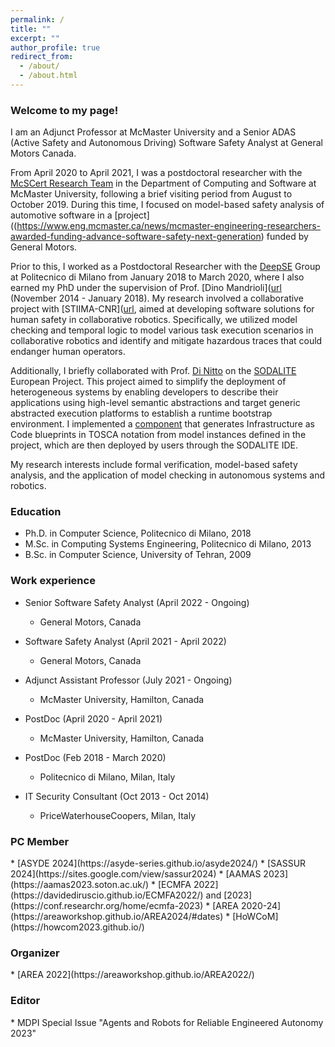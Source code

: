 ```yaml
---
permalink: /
title: ""
excerpt: ""
author_profile: true
redirect_from:
  - /about/
  - /about.html
---
```


<h3>Welcome to my page!</h3>

I am an Adjunct Professor at McMaster University and a Senior ADAS (Active Safety and Autonomous Driving) Software Safety Analyst at General Motors Canada.

From April 2020 to April 2021, I was a postdoctoral researcher with the [McSCert Research Team](https://www.mcscert.ca/mcscert-research-team/) in the Department of Computing and Software at McMaster University, following a brief visiting period from August to October 2019. During this time, I focused on model-based safety analysis of automotive software in a [project]((https://www.eng.mcmaster.ca/news/mcmaster-engineering-researchers-awarded-funding-advance-software-safety-next-generation) funded by General Motors.

Prior to this, I worked as a Postdoctoral Researcher with the [DeepSE]([url](https://www.deepse.deib.polimi.it/)) Group at Politecnico di Milano from January 2018 to March 2020, where I also earned my PhD under the supervision of Prof. [Dino Mandrioli]([url](https://www4.ceda.polimi.it/manifesti/manifesti/controller/ricerche/RicercaPerDocentiPublic.do?evn_didattica=EVENTO&&aa=2019&k_cf=-1&k_corso_la=-1&ac_ins=0&lang=EN&tipoCorso=ALL_TIPO_CORSO&semestre=ALL_SEMESTRI&tipoInsegnamento=ALL_TIPO_INSEGNAMENTO&sede=ALL_SEDI&n_docente=dino&k_doc=231476&tab_ricerca=2) (November 2014 - January 2018). My research involved a collaborative project with [STIIMA-CNR]([url](https://www.stiima.cnr.it/en/), aimed at developing software solutions for human safety in collaborative robotics. Specifically, we utilized model checking and temporal logic to model various task execution scenarios in collaborative robotics and identify and mitigate hazardous traces that could endanger human operators.

Additionally, I briefly collaborated with Prof. [Di Nitto]([url](https://dinitto.faculty.polimi.it/)) on the [SODALITE]([url](https://www.sodalite.eu/)) European Project. This project aimed to simplify the deployment of heterogeneous systems by enabling developers to describe their applications using high-level semantic abstractions and target generic abstracted execution platforms to establish a runtime bootstrap environment. I implemented a [component]([url](https://github.com/SODALITE-EU/iac-blueprint-builder)) that generates Infrastructure as Code blueprints in TOSCA notation from model instances defined in the project, which are then deployed by users through the SODALITE IDE.

My research interests include formal verification, model-based safety analysis, and the application of model checking in autonomous systems and robotics.


<h3>Education</h3>

* Ph.D. in Computer Science, Politecnico di Milano, 2018
* M.Sc. in Computing Systems Engineering, Politecnico di Milano, 2013
* B.Sc. in Computer Science, University of Tehran, 2009

<h3>Work experience</h3>

* Senior Software Safety Analyst (April 2022 - Ongoing)         
  * General Motors, Canada

* Software Safety Analyst (April 2021 - April 2022)         
  * General Motors, Canada                                  

* Adjunct Assistant Professor (July 2021 - Ongoing)
  * McMaster University, Hamilton, Canada
  
* PostDoc (April 2020 - April 2021)
  * McMaster University, Hamilton, Canada

* PostDoc (Feb 2018 - March 2020)
  * Politecnico di Milano, Milan, Italy

* IT Security Consultant (Oct 2013 - Oct 2014)
  * PriceWaterhouseCoopers, Milan, Italy




<h3>PC Member</h3>
 * [ASYDE 2024](https://asyde-series.github.io/asyde2024/)
 * [SASSUR 2024](https://sites.google.com/view/sassur2024)
 * [AAMAS 2023](https://aamas2023.soton.ac.uk/)
 * [ECMFA 2022](https://davidediruscio.github.io/ECMFA2022/) and [2023](https://conf.researchr.org/home/ecmfa-2023)
 * [AREA 2020-24](https://areaworkshop.github.io/AREA2024/#dates)
 * [HoWCoM](https://howcom2023.github.io/)


<h3>Organizer</h3>
 * [AREA 2022](https://areaworkshop.github.io/AREA2022/)

<h3>Editor</h3> 
 * MDPI Special Issue "Agents and Robots for Reliable Engineered Autonomy 2023"



<!-- Global site tag (gtag.js) - Google Analytics -->
<script async src="https://www.googletagmanager.com/gtag/js?id=G-22E0C3YSYV"></script>
<script>
  window.dataLayer = window.dataLayer || [];
  function gtag(){dataLayer.push(arguments);}
  gtag('js', new Date());

  gtag('config', 'G-22E0C3YSYV');
</script>

